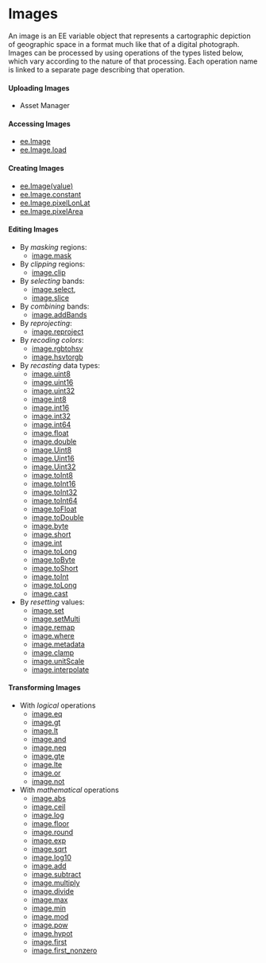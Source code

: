 # Images

An image is an EE variable object that represents a cartographic depiction of geographic space in a format much like that of a digital photograph.  Images can be processed by using operations of the types listed below, which vary according to the nature of that processing.  Each operation name is linked to a separate page describing that operation.	

#### Uploading Images
- Asset Manager

#### Accessing Images
- [ee.Image](ee.Image.md)
- [ee.Image.load](ee.Image.constant.md)

#### Creating Images
- [ee.Image(value)](ee.Image(value).md)
- [ee.Image.constant](ee.Image.constant.md)
- [ee.Image.pixelLonLat](ee.Image.pixelLonLat.md)
- [ee.Image.pixelArea](ee.Image.pixelArea.md)

#### Editing Images
- By *masking* regions: 
  - [image.mask](image.mask.md) 
- By *clipping* regions: 
  - [image.clip](image.clip.md) 
- By *selecting* bands: 
  - [image.select](image.select.md),  
  - [image.slice](image.slice.md) 
- By *combining* bands: 
  - [image.addBands](image.addBands.md)
- By *reprojecting*:
  - [image.reproject](image.reproject.md) 
- By *recoding colors*:
  - [image.rgbtohsv](image.rgbtohsv.md)
  - [image.hsvtorgb](image.hsvtorgb.md)
- By *recasting* data types:
  - [image.uint8](ConvertingImagePixelType.md)
  - [image.uint16](ConvertingImagePixelType.md)
  - [image.uint32](ConvertingImagePixelType.md)
  - [image.int8](ConvertingImagePixelType.md)  
  - [image.int16](ConvertingImagePixelType.md)
  - [image.int32](ConvertingImagePixelType.md)  
  - [image.int64](ConvertingImagePixelType.md)  
  - [image.float](ConvertingImagePixelType.md)  
  - [image.double](ConvertingImagePixelType.md)  
  - [image.Uint8](ConvertingImagePixelType.md)
  - [image.Uint16](ConvertingImagePixelType.md)
  - [image.Uint32](ConvertingImagePixelType.md)
  - [image.toInt8](ConvertingImagePixelType.md)  
  - [image.toInt16](ConvertingImagePixelType.md)
  - [image.toInt32](ConvertingImagePixelType.md)  
  - [image.toInt64](ConvertingImagePixelType.md)  
  - [image.toFloat](ConvertingImagePixelType.md)  
  - [image.toDouble](ConvertingImagePixelType.md)
  - [image.byte](ConvertingImagePixelType.md)
  - [image.short](ConvertingImagePixelType.md)
  - [image.int](ConvertingImagePixelType.md)
  - [image.toLong](ConvertingImagePixelType.md)   
  - [image.toByte](ConvertingImagePixelType.md)
  - [image.toShort](ConvertingImagePixelType.md)
  - [image.toInt](ConvertingImagePixelType.md)
  - [image.toLong](ConvertingImagePixelType.md) 
  - [image.cast](image.cast.md) 
- By *resetting* values:
  - [image.set](image.set.md)
  - [image.setMulti](image.setMulti.md)
  - [image.remap](image.remap.md)
  - [image.where](image.where.md)
  - [image.metadata](image.metadata.md)
  - [image.clamp](image.clamp.md)
  - [image.unitScale](image.unitScale.md)
  - [image.interpolate](image.interpolate.md)

#### Transforming Images
- With *logical* operations
  - [image.eq](RelationshipsBetweenValuesOfTwoImages.md)
  - [image.gt](RelationshipsBetweenValuesOfTwoImages.md)
  - [image.lt](RelationshipsBetweenValuesOfTwoImages.md)
  - [image.and](image.and_image.or_BooleanForNon-zeroImageValues.md)  
  - [image.neq](RelationshipsBetweenValuesOfTwoImages.md)
  - [image.gte](RelationshipsBetweenValuesOfTwoImages.md)  
  - [image.lte](RelationshipsBetweenValuesOfTwoImages.md)  
  - [image.or](image.and_image.or_BooleanForNon-zeroImageValues.md)  
  - [image.not](image.not.md) 
- With *mathematical* operations 
  - [image.abs](TransformingImagesWithMathematicalOperations1.md)
  - [image.ceil](TransformingImagesWithMathematicalOperations1.md)
  - [image.log](TransformingImagesWithMathematicalOperations1.md)
  - [image.floor](TransformingImagesWithMathematicalOperations1.md)  
  - [image.round](TransformingImagesWithMathematicalOperations1.md)
  - [image.exp](TransformingImagesWithMathematicalOperations1.md)  
  - [image.sqrt](TransformingImagesWithMathematicalOperations1.md)  
  - [image.log10](TransformingImagesWithMathematicalOperations1.md)  
  - [image.add](TransformingImagesWithMathematicalOperation2s.md)
  - [image.subtract](TransformingImagesWithMathematicalOperations2.md)
  - [image.multiply](TransformingImagesWithMathematicalOperations2.md)
  - [image.divide](TransformingImagesWithMathematicalOperations2.md)
  - [image.max](TransformingImagesWithMathematicalOperations2.md)   
  - [image.min](TransformingImagesWithMathematicalOperations2.md)
  - [image.mod](TransformingImagesWithMathematicalOperations2.md)
  - [image.pow](TransformingImagesWithMathematicalOperations2.md)
  - [image.hypot](TransformingImagesWithMathematicalOperations2.md) 
  - [image.first](TransformingImagesWithMathematicalOperations2.md) 
  - [image.first_nonzero](TransformingImagesWithMathematicalOperations2.md) 


